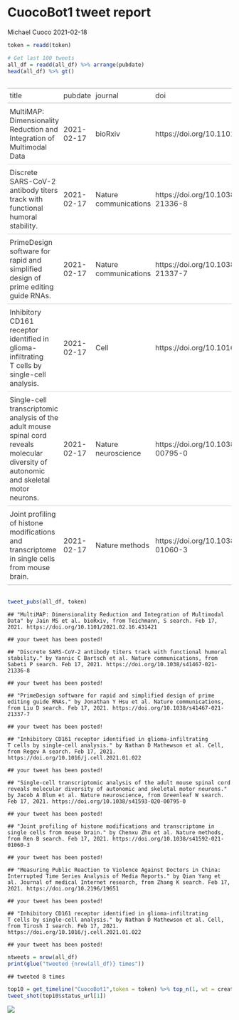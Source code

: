 CuocoBot1 tweet report
================
Michael Cuoco
2021-02-18

``` r
token = readd(token)
```

``` r
# Get last 100 tweets
all_df = readd(all_df) %>% arrange(pubdate)
head(all_df) %>% gt()
```

<style>html {
  font-family: -apple-system, BlinkMacSystemFont, 'Segoe UI', Roboto, Oxygen, Ubuntu, Cantarell, 'Helvetica Neue', 'Fira Sans', 'Droid Sans', Arial, sans-serif;
}

#epuqgfczww .gt_table {
  display: table;
  border-collapse: collapse;
  margin-left: auto;
  margin-right: auto;
  color: #333333;
  font-size: 16px;
  background-color: #FFFFFF;
  width: auto;
  border-top-style: solid;
  border-top-width: 2px;
  border-top-color: #A8A8A8;
  border-right-style: none;
  border-right-width: 2px;
  border-right-color: #D3D3D3;
  border-bottom-style: solid;
  border-bottom-width: 2px;
  border-bottom-color: #A8A8A8;
  border-left-style: none;
  border-left-width: 2px;
  border-left-color: #D3D3D3;
}

#epuqgfczww .gt_heading {
  background-color: #FFFFFF;
  text-align: center;
  border-bottom-color: #FFFFFF;
  border-left-style: none;
  border-left-width: 1px;
  border-left-color: #D3D3D3;
  border-right-style: none;
  border-right-width: 1px;
  border-right-color: #D3D3D3;
}

#epuqgfczww .gt_title {
  color: #333333;
  font-size: 125%;
  font-weight: initial;
  padding-top: 4px;
  padding-bottom: 4px;
  border-bottom-color: #FFFFFF;
  border-bottom-width: 0;
}

#epuqgfczww .gt_subtitle {
  color: #333333;
  font-size: 85%;
  font-weight: initial;
  padding-top: 0;
  padding-bottom: 4px;
  border-top-color: #FFFFFF;
  border-top-width: 0;
}

#epuqgfczww .gt_bottom_border {
  border-bottom-style: solid;
  border-bottom-width: 2px;
  border-bottom-color: #D3D3D3;
}

#epuqgfczww .gt_col_headings {
  border-top-style: solid;
  border-top-width: 2px;
  border-top-color: #D3D3D3;
  border-bottom-style: solid;
  border-bottom-width: 2px;
  border-bottom-color: #D3D3D3;
  border-left-style: none;
  border-left-width: 1px;
  border-left-color: #D3D3D3;
  border-right-style: none;
  border-right-width: 1px;
  border-right-color: #D3D3D3;
}

#epuqgfczww .gt_col_heading {
  color: #333333;
  background-color: #FFFFFF;
  font-size: 100%;
  font-weight: normal;
  text-transform: inherit;
  border-left-style: none;
  border-left-width: 1px;
  border-left-color: #D3D3D3;
  border-right-style: none;
  border-right-width: 1px;
  border-right-color: #D3D3D3;
  vertical-align: bottom;
  padding-top: 5px;
  padding-bottom: 6px;
  padding-left: 5px;
  padding-right: 5px;
  overflow-x: hidden;
}

#epuqgfczww .gt_column_spanner_outer {
  color: #333333;
  background-color: #FFFFFF;
  font-size: 100%;
  font-weight: normal;
  text-transform: inherit;
  padding-top: 0;
  padding-bottom: 0;
  padding-left: 4px;
  padding-right: 4px;
}

#epuqgfczww .gt_column_spanner_outer:first-child {
  padding-left: 0;
}

#epuqgfczww .gt_column_spanner_outer:last-child {
  padding-right: 0;
}

#epuqgfczww .gt_column_spanner {
  border-bottom-style: solid;
  border-bottom-width: 2px;
  border-bottom-color: #D3D3D3;
  vertical-align: bottom;
  padding-top: 5px;
  padding-bottom: 6px;
  overflow-x: hidden;
  display: inline-block;
  width: 100%;
}

#epuqgfczww .gt_group_heading {
  padding: 8px;
  color: #333333;
  background-color: #FFFFFF;
  font-size: 100%;
  font-weight: initial;
  text-transform: inherit;
  border-top-style: solid;
  border-top-width: 2px;
  border-top-color: #D3D3D3;
  border-bottom-style: solid;
  border-bottom-width: 2px;
  border-bottom-color: #D3D3D3;
  border-left-style: none;
  border-left-width: 1px;
  border-left-color: #D3D3D3;
  border-right-style: none;
  border-right-width: 1px;
  border-right-color: #D3D3D3;
  vertical-align: middle;
}

#epuqgfczww .gt_empty_group_heading {
  padding: 0.5px;
  color: #333333;
  background-color: #FFFFFF;
  font-size: 100%;
  font-weight: initial;
  border-top-style: solid;
  border-top-width: 2px;
  border-top-color: #D3D3D3;
  border-bottom-style: solid;
  border-bottom-width: 2px;
  border-bottom-color: #D3D3D3;
  vertical-align: middle;
}

#epuqgfczww .gt_striped {
  background-color: rgba(128, 128, 128, 0.05);
}

#epuqgfczww .gt_from_md > :first-child {
  margin-top: 0;
}

#epuqgfczww .gt_from_md > :last-child {
  margin-bottom: 0;
}

#epuqgfczww .gt_row {
  padding-top: 8px;
  padding-bottom: 8px;
  padding-left: 5px;
  padding-right: 5px;
  margin: 10px;
  border-top-style: solid;
  border-top-width: 1px;
  border-top-color: #D3D3D3;
  border-left-style: none;
  border-left-width: 1px;
  border-left-color: #D3D3D3;
  border-right-style: none;
  border-right-width: 1px;
  border-right-color: #D3D3D3;
  vertical-align: middle;
  overflow-x: hidden;
}

#epuqgfczww .gt_stub {
  color: #333333;
  background-color: #FFFFFF;
  font-size: 100%;
  font-weight: initial;
  text-transform: inherit;
  border-right-style: solid;
  border-right-width: 2px;
  border-right-color: #D3D3D3;
  padding-left: 12px;
}

#epuqgfczww .gt_summary_row {
  color: #333333;
  background-color: #FFFFFF;
  text-transform: inherit;
  padding-top: 8px;
  padding-bottom: 8px;
  padding-left: 5px;
  padding-right: 5px;
}

#epuqgfczww .gt_first_summary_row {
  padding-top: 8px;
  padding-bottom: 8px;
  padding-left: 5px;
  padding-right: 5px;
  border-top-style: solid;
  border-top-width: 2px;
  border-top-color: #D3D3D3;
}

#epuqgfczww .gt_grand_summary_row {
  color: #333333;
  background-color: #FFFFFF;
  text-transform: inherit;
  padding-top: 8px;
  padding-bottom: 8px;
  padding-left: 5px;
  padding-right: 5px;
}

#epuqgfczww .gt_first_grand_summary_row {
  padding-top: 8px;
  padding-bottom: 8px;
  padding-left: 5px;
  padding-right: 5px;
  border-top-style: double;
  border-top-width: 6px;
  border-top-color: #D3D3D3;
}

#epuqgfczww .gt_table_body {
  border-top-style: solid;
  border-top-width: 2px;
  border-top-color: #D3D3D3;
  border-bottom-style: solid;
  border-bottom-width: 2px;
  border-bottom-color: #D3D3D3;
}

#epuqgfczww .gt_footnotes {
  color: #333333;
  background-color: #FFFFFF;
  border-bottom-style: none;
  border-bottom-width: 2px;
  border-bottom-color: #D3D3D3;
  border-left-style: none;
  border-left-width: 2px;
  border-left-color: #D3D3D3;
  border-right-style: none;
  border-right-width: 2px;
  border-right-color: #D3D3D3;
}

#epuqgfczww .gt_footnote {
  margin: 0px;
  font-size: 90%;
  padding: 4px;
}

#epuqgfczww .gt_sourcenotes {
  color: #333333;
  background-color: #FFFFFF;
  border-bottom-style: none;
  border-bottom-width: 2px;
  border-bottom-color: #D3D3D3;
  border-left-style: none;
  border-left-width: 2px;
  border-left-color: #D3D3D3;
  border-right-style: none;
  border-right-width: 2px;
  border-right-color: #D3D3D3;
}

#epuqgfczww .gt_sourcenote {
  font-size: 90%;
  padding: 4px;
}

#epuqgfczww .gt_left {
  text-align: left;
}

#epuqgfczww .gt_center {
  text-align: center;
}

#epuqgfczww .gt_right {
  text-align: right;
  font-variant-numeric: tabular-nums;
}

#epuqgfczww .gt_font_normal {
  font-weight: normal;
}

#epuqgfczww .gt_font_bold {
  font-weight: bold;
}

#epuqgfczww .gt_font_italic {
  font-style: italic;
}

#epuqgfczww .gt_super {
  font-size: 65%;
}

#epuqgfczww .gt_footnote_marks {
  font-style: italic;
  font-size: 65%;
}
</style>
<div id="epuqgfczww" style="overflow-x:auto;overflow-y:auto;width:auto;height:auto;"><table class="gt_table">
  
  <thead class="gt_col_headings">
    <tr>
      <th class="gt_col_heading gt_columns_bottom_border gt_left" rowspan="1" colspan="1">title</th>
      <th class="gt_col_heading gt_columns_bottom_border gt_left" rowspan="1" colspan="1">pubdate</th>
      <th class="gt_col_heading gt_columns_bottom_border gt_left" rowspan="1" colspan="1">journal</th>
      <th class="gt_col_heading gt_columns_bottom_border gt_left" rowspan="1" colspan="1">doi</th>
      <th class="gt_col_heading gt_columns_bottom_border gt_center" rowspan="1" colspan="1">first_author</th>
      <th class="gt_col_heading gt_columns_bottom_border gt_center" rowspan="1" colspan="1">last_author</th>
      <th class="gt_col_heading gt_columns_bottom_border gt_left" rowspan="1" colspan="1">search</th>
    </tr>
  </thead>
  <tbody class="gt_table_body">
    <tr>
      <td class="gt_row gt_left">MultiMAP: Dimensionality Reduction and Integration of Multimodal Data</td>
      <td class="gt_row gt_left">2021-02-17</td>
      <td class="gt_row gt_left">bioRxiv</td>
      <td class="gt_row gt_left">https://doi.org/10.1101/2021.02.16.431421</td>
      <td class="gt_row gt_center">Jain MS</td>
      <td class="gt_row gt_center">Mika Sarkin Jain</td>
      <td class="gt_row gt_left">Teichmann, S</td>
    </tr>
    <tr>
      <td class="gt_row gt_left">Discrete SARS-CoV-2 antibody titers track with functional humoral stability.</td>
      <td class="gt_row gt_left">2021-02-17</td>
      <td class="gt_row gt_left">Nature communications</td>
      <td class="gt_row gt_left">https://doi.org/10.1038/s41467-021-21336-8</td>
      <td class="gt_row gt_center">Yannic C Bartsch</td>
      <td class="gt_row gt_center">Galit Alter</td>
      <td class="gt_row gt_left">Sabeti P</td>
    </tr>
    <tr>
      <td class="gt_row gt_left">PrimeDesign software for rapid and simplified design of prime editing guide RNAs.</td>
      <td class="gt_row gt_left">2021-02-17</td>
      <td class="gt_row gt_left">Nature communications</td>
      <td class="gt_row gt_left">https://doi.org/10.1038/s41467-021-21337-7</td>
      <td class="gt_row gt_center">Jonathan Y Hsu</td>
      <td class="gt_row gt_center">Luca Pinello</td>
      <td class="gt_row gt_left">Liu D</td>
    </tr>
    <tr>
      <td class="gt_row gt_left">Inhibitory CD161 receptor identified in glioma-infiltrating T cells by single-cell analysis.</td>
      <td class="gt_row gt_left">2021-02-17</td>
      <td class="gt_row gt_left">Cell</td>
      <td class="gt_row gt_left">https://doi.org/10.1016/j.cell.2021.01.022</td>
      <td class="gt_row gt_center">Nathan D Mathewson</td>
      <td class="gt_row gt_center">Kai W Wucherpfennig</td>
      <td class="gt_row gt_left">Regev A</td>
    </tr>
    <tr>
      <td class="gt_row gt_left">Single-cell transcriptomic analysis of the adult mouse spinal cord reveals molecular diversity of autonomic and skeletal motor neurons.</td>
      <td class="gt_row gt_left">2021-02-17</td>
      <td class="gt_row gt_left">Nature neuroscience</td>
      <td class="gt_row gt_left">https://doi.org/10.1038/s41593-020-00795-0</td>
      <td class="gt_row gt_center">Jacob A Blum</td>
      <td class="gt_row gt_center">Aaron D Gitler</td>
      <td class="gt_row gt_left">Greenleaf W</td>
    </tr>
    <tr>
      <td class="gt_row gt_left">Joint profiling of histone modifications and transcriptome in single cells from mouse brain.</td>
      <td class="gt_row gt_left">2021-02-17</td>
      <td class="gt_row gt_left">Nature methods</td>
      <td class="gt_row gt_left">https://doi.org/10.1038/s41592-021-01060-3</td>
      <td class="gt_row gt_center">Chenxu Zhu</td>
      <td class="gt_row gt_center">Bing Ren</td>
      <td class="gt_row gt_left">Ren B</td>
    </tr>
  </tbody>
  
  
</table></div>

``` r
tweet_pubs(all_df, token)
```

    ## "MultiMAP: Dimensionality Reduction and Integration of Multimodal Data" by Jain MS et al. bioRxiv, from Teichmann, S search. Feb 17, 2021. https://doi.org/10.1101/2021.02.16.431421

    ## your tweet has been posted!

    ## "Discrete SARS-CoV-2 antibody titers track with functional humoral stability." by Yannic C Bartsch et al. Nature communications, from Sabeti P search. Feb 17, 2021. https://doi.org/10.1038/s41467-021-21336-8

    ## your tweet has been posted!

    ## "PrimeDesign software for rapid and simplified design of prime editing guide RNAs." by Jonathan Y Hsu et al. Nature communications, from Liu D search. Feb 17, 2021. https://doi.org/10.1038/s41467-021-21337-7

    ## your tweet has been posted!

    ## "Inhibitory CD161 receptor identified in glioma-infiltrating T cells by single-cell analysis." by Nathan D Mathewson et al. Cell, from Regev A search. Feb 17, 2021. https://doi.org/10.1016/j.cell.2021.01.022

    ## your tweet has been posted!

    ## "Single-cell transcriptomic analysis of the adult mouse spinal cord reveals molecular diversity of autonomic and skeletal motor neurons." by Jacob A Blum et al. Nature neuroscience, from Greenleaf W search. Feb 17, 2021. https://doi.org/10.1038/s41593-020-00795-0

    ## your tweet has been posted!

    ## "Joint profiling of histone modifications and transcriptome in single cells from mouse brain." by Chenxu Zhu et al. Nature methods, from Ren B search. Feb 17, 2021. https://doi.org/10.1038/s41592-021-01060-3

    ## your tweet has been posted!

    ## "Measuring Public Reaction to Violence Against Doctors in China: Interrupted Time Series Analysis of Media Reports." by Qian Yang et al. Journal of medical Internet research, from Zhang K search. Feb 17, 2021. https://doi.org/10.2196/19651

    ## your tweet has been posted!

    ## "Inhibitory CD161 receptor identified in glioma-infiltrating T cells by single-cell analysis." by Nathan D Mathewson et al. Cell, from Tirosh I search. Feb 17, 2021. https://doi.org/10.1016/j.cell.2021.01.022

    ## your tweet has been posted!

``` r
ntweets = nrow(all_df)
print(glue("tweeted {nrow(all_df)} times"))
```

    ## tweeted 8 times

``` r
top10 = get_timeline("CuocoBot1",token = token) %>% top_n(1, wt = created_at)
tweet_shot(top10$status_url[1])
```

![](tweet_report_files/figure-gfm/10%20tweets-1.png)<!-- -->
